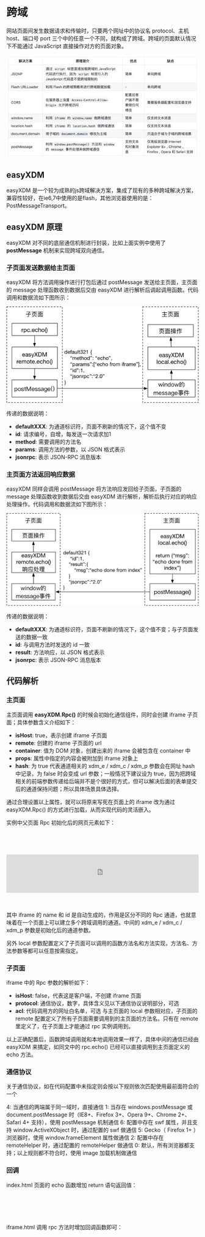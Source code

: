 # 跨域

网站页面间发生数据请求和传输时，只要两个网址中的协议名 protocol、主机 host、端口号 port 三个中的任意一个不同，就构成了跨域。跨域的页面默认情况下不能通过 JavaScript 直接操作对方的页面对象。

![主页面通信](./pic/pic.jpg)






## easyXDM

easyXDM 是一个较为成熟的js跨域解决方案，集成了现有的多种跨域解决方案，兼容性较好，在ie6,7中使用的是flash，其他浏览器使用的是：PostMessageTransport。


## easyXDM 原理
easyXDM 对不同的底层通信机制进行封装，比如上面实例中使用了 **postMessage** 机制来实现跨域双向通信。

### 子页面发送数据给主页面

easyXDM 将方法调用操作进行打包后通过 postMessage 发送给主页面，主页面的 message 处理函数收到数据后交由 easyXDM 进行解析后调起调用函数。代码调用和数据流如下图所示：

![子页面通信](./pic/pic1.jpg)

传递的数据说明：

* **defaultXXX**: 为通道标识符，页面不刷新的情况下，这个值不变
* **id**: 请求编号，自增，每发送一次请求加1
* **method**: 需要调用的方法名
* **params**: 调用方法的参数，以 JSON 格式表示
* **jsonrpc**: 表示 JSON-RPC 消息版本


### 主页面方法返回响应数据
easyXDM 同样会调用 postMessage 将方法响应发回给子页面，子页面的 message 处理函数收到数据后交由 easyXDM 进行解析，解析后执行对应的响应处理操作。代码调用和数据流如下图所示：

![主页面通信](./pic/pic2.jpg)

传递的数据说明：

* **defaultXXX**: 为通道标识符，页面不刷新的情况下，这个值不变；与子页面发送的数据一致
* **id**: 与调用方法时发送的 id 一致
* **result**: 方法响应，以 JSON 格式表示
* **jsonrpc**: 表示 JSON-RPC 消息版本


## 代码解析

### 主页面

主页面调用 **easyXDM.Rpc()** 的时候会初始化通信组件，同时会创建 iframe 子页面；具体参数含义介绍如下：

* **isHost**: true，表示创建 iframe 子页面
* **remote**: 创建的 iframe 子页面的 url
* **container**: 值为 DOM 对象，创建出来的 iframe 会被包含在 container 中
* **props**: 属性中指定的内容会被附加到 iframe 对象上
* **hash**: 为 true 代表通道相关的 xdm_e / xdm_c / xdm_p 参数会在网址 hash 中记录，为 false 时会变成 url 参数；一般情况下建议设为 true，因为把跨域相关的前端参数传递给后端并不是个很好的方式，但可以解决后面的表单提交后的通道保持问题；所以具体场景具体选择。

通过合理设置以上属性，就可以将原来写死在页面上的 iframe 改为通过 easyXDM.Rpc() 的方式进行加载，从而实现代码的灵活嵌入。

实例中父页面 Rpc 初始化后的网页元素如下：

<pre><code>
  <div id="container">
    <iframe 
      name="easyXDM_default5341_provider"
      id="easyXDM_default5341_provider"
      frameborder="0"
      scrolling="no"
      src="http://localhost:3001/iframe.html#xdm_e=http%3A%2F%2Flocalhost%3A3000&amp;xdm_c=default5341&amp;xdm_p=1" 
      style="width: 100%; height: 100px;">
    </iframe>
  </div>
</code></pre>

其中 iframe 的 name 和 id 是自动生成的，作用是区分不同的 Rpc 通道，也就意味着在一个页面上可以建立多个跨域调用的通道。中间的 xdm_e / xdm_c / xdm_p 参数是初始化后的通道参数。

另外 local 参数配置定义了子页面可以调用的函数方法名和方法实现，方法名、方法参数等都可以任意按需指定。


### 子页面

iframe 中的 Rpc 参数的解析如下：

* **isHost**: false，代表这是客户端，不创建 iframe 页面
* **protocol**: 通信协议，数字，具体含义见以下通信协议说明部分，可选
* **acl**: 代码调用方的网址白名单，可选
与主页面的 local 参数相对应，子页面的 remote 配置定义了所有子页面需要调用到的主页面的方法名。只有在 remote 里定义了，在子页面上才能通过 rpc 实例调用到。

以上正确配置后，函数跨域调用就和本地调用效果一样了，具体中间的通信已经由 easyXDM 来搞定，如同文中的 rpc.echo() 已经可以直接调用到主页面定义的 echo 方法。


### 通信协议

关于通信协议，如在代码配置中未指定则会按以下规则依次匹配使用最前面符合的一个

4: 当通信的两端属于同一域时，直接通信
1: 当存在 windows.postMessage 或 document.postMessage 时（IE8+、Firefox 3+、Opera 9+、Chrome 2+、Safari 4+ 支持），使用 postMessage 机制通信
6: 配置中存在 swf 属性，并且支持 window.ActiveXObject 时，通过配置的 swf 做通信
5: Gecko（ Firefox 1+ ）浏览器时，使用 window.frameElement 属性做通信
2: 配置中存在 remoteHelper 时，通过配置的 remoteHelper 做通信
0: 默认，所有浏览器都支持；以上规则都不符合时，使用 image 加载机制做通信


### 回调

index.html 页面的 echo 函数增加 return 语句返回值：

<pre><code>
  <script>
    new easyXDM.Rpc({
        // ...
    },
    {
        local: {
            echo: function (message) {
                document.getElementById('output').innerHTML += "<p>" + message + "</p>";
                return {'msg': 'echo done from index'};
            }
        },
        remote: {}
    });
</script>
</code></pre>


iframe.html 调用 rpc 方法时增加回调函数即可：
<pre><code>
  <script>
    // ...
    document.getElementById('btn').onclick = function () {
        rpc.echo('echo from iframe', function (response) {
            showMsg(response.msg);
        }, function (errorObj) {
            alert('error');
        });
    };
  </script>
</code></pre>











